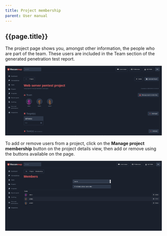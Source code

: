 ```yaml
---
title: Project membership
parent: User manual
---
```


## {{page.title}}

The project page shows you, amongst other information, the people who are part of the team. These users are included in the Team section of the generated penetration test report.

![Project page](/images/screenshots/project-page.png)

To add or remove users from a project, click on the **Manage project membership** button on the project details view, then add or remove using the buttons available on the page.

![Project membership](/images/screenshots/project-membership.png)

